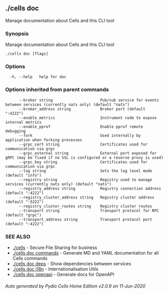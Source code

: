 ## ./cells doc

Manage documentation about Cells and this CLI tool

### Synopsis

Manage documentation about Cells and this CLI tool

```
./cells doc [flags]
```

### Options

```
  -h, --help   help for doc
```

### Options inherited from parent commands

```
      --broker string                     Pub/sub service for events between services (currently nats only) (default "nats")
      --broker_address string             Broker port (default ":4222")
      --enable_metrics                    Instrument code to expose internal metrics
      --enable_pprof                      Enable pprof remote debugging
      --fork                              Used internally by application when forking processes
      --grpc_cert string                  Certificates used for communication via grpc
      --grpc_external string              External port exposed for gRPC (may be fixed if no SSL is configured or a reverse proxy is used)
      --grpc_key string                   Certificates used for communication via grpc
      --log string                        Sets the log level mode (default "info")
      --registry string                   Registry used to manage services (currently nats only) (default "nats")
      --registry_address string           Registry connection address (default ":4222")
      --registry_cluster_address string   Registry cluster address (default ":5222")
      --registry_cluster_routes string    Registry cluster routes
      --transport string                  Transport protocol for RPC (default "grpc")
      --transport_address string          Transport protocol port (default ":4222")
```

### SEE ALSO

* [./cells](./cells)	 - Secure File Sharing for business
* [./cells doc commands](./cells-doc-commands)	 - Generate MD and YAML documentation for all Cells commands
* [./cells doc deps](./cells-doc-deps)	 - Show dependencies between services
* [./cells doc i18n](./cells-doc-i18n)	 - Internationalisation Utils
* [./cells doc openapi](./cells-doc-openapi)	 - Generate docs for OpenAPI

###### Auto generated by Pydio Cells Home Edition v2.0.9 on 11-Jun-2020
